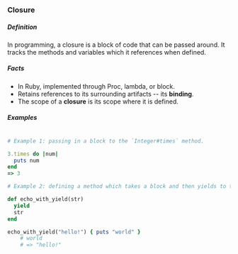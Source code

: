 ### Closure
##### Definition
In programming, a closure is a block of code that can be passed around. It tracks the methods and variables which it references when defined. 

##### Facts
- In Ruby, implemented through Proc, lambda, or block.
- Retains references to its surrounding artifacts -- its **binding**.
- The scope of a **closure** is its scope where it is defined.

##### Examples


```ruby

# Example 1: passing in a block to the `Integer#times` method.

3.times do |num|
  puts num
end
=> 3

# Example 2: defining a method which takes a block and then yields to the block.

def echo_with_yield(str)
  yield
  str
end

echo_with_yield("hello!") { puts "world" } 
	# world 
	# => "hello!"

```



